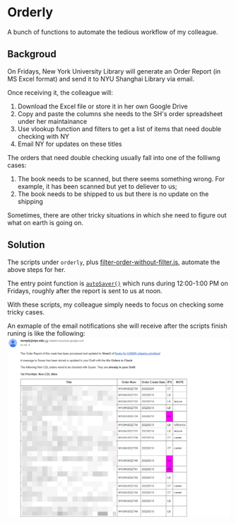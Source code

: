 # Orderly
A bunch of functions to automate the tedious workflow of my colleague.

## Backgroud
On Fridays, New York University Library will generate an Order Report (in MS Excel format) and send it to NYU Shanghai Library via email. 

Once receiving it, the colleague will:
1. Download the Excel file or store it in her own Google Drive
2. Copy and paste the columns she needs to the SH's order spreadsheet under her maintainance
3. Use vlookup function and filters to get a list of items that need double checking with NY
4. Email NY for updates on these titles

The orders that need double checking usually fall into one of the folliwng cases:
1. The book needs to be scanned, but there seems something wrong. For example, it has been scanned but yet to deliever to us;
2. The book needs to be shipped to us but there is no update on the shipping

Sometimes, there are other tricky situations in which she need to figure out what on earth is going on.

## Solution
The scripts under `orderly`, plus [filter-order-without-filter.js](https://github.com/Linerre/gsuite-tools/blob/master/sheet/CDL-helpers/filter-order-without-filter.js), automate the above steps for her.

The entry point function is [`autoSaver()`](https://github.com/Linerre/gsuite-tools/blob/2f6364f07fd043b12e180a2c1cce82cbbf4f9a1a/sheet/orderly/auto-saver.js#L71) which runs during 12:00-1:00 PM on Fridays, roughly after the report is sent to us at noon. 

With these scripts, my colleague simply needs to focus on checking some tricky cases.

An exmaple of the email notifications she will receive after the scripts finish runing is like the following:
![Email Notification](https://github.com/Linerre/gsuite-tools/blob/master/email-susan.png)

